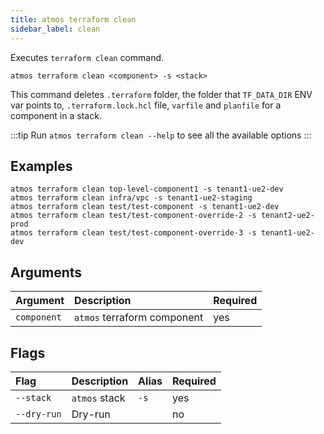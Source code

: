 ```yaml
---
title: atmos terraform clean
sidebar_label: clean
---
```


Executes `terraform clean` command.

```shell
atmos terraform clean <component> -s <stack>
```

This command deletes `.terraform` folder, the folder that `TF_DATA_DIR` ENV var points to, `.terraform.lock.hcl` file, `varfile` and `planfile` for a
component in a stack.

:::tip
Run `atmos terraform clean --help` to see all the available options
:::

## Examples

```shell
atmos terraform clean top-level-component1 -s tenant1-ue2-dev
atmos terraform clean infra/vpc -s tenant1-ue2-staging
atmos terraform clean test/test-component -s tenant1-ue2-dev
atmos terraform clean test/test-component-override-2 -s tenant2-ue2-prod
atmos terraform clean test/test-component-override-3 -s tenant1-ue2-dev
```

## Arguments

| Argument     | Description                 | Required |
|:-------------|:----------------------------|:---------|
| `component`  | `atmos` terraform component | yes      |

## Flags

| Flag        | Description   | Alias | Required |
|:------------|:--------------|:------|:---------|
| `--stack`   | `atmos` stack | `-s`  | yes      |
| `--dry-run` | Dry-run       |       | no       |
